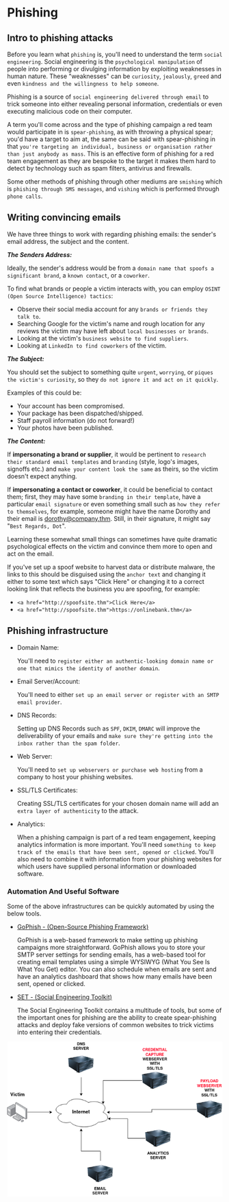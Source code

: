 # Phishing
## Intro to phishing attacks
Before you learn what `phishing` is, you'll need to understand the term `social engineering`. Social engineering is the `psychological manipulation` of people into performing or divulging information by exploiting weaknesses in human nature. These "weaknesses" can be `curiosity`, `jealously`, `greed` and even `kindness and the willingness to help someone`.

Phishing is a source of `social engineering delivered through email` to trick someone into either revealing personal information, credentials or even executing malicious code on their computer.

A term you'll come across and the type of phishing campaign a red team would participate in is `spear-phishing`, as with throwing a physical spear; you'd have a target to aim at, the same can be said with spear-phishing in that `you're targeting an individual, business or organisation rather than just anybody as mass`. This is an effective form of phishing for a red team engagement as they are bespoke to the target it makes them hard to detect by technology such as spam filters, antivirus and firewalls.

Some other methods of phishing through other mediums are `smishing` which is `phishing through SMS messages`, and `vishing` which is performed through `phone calls`.

## Writing convincing emails
We have three things to work with regarding phishing emails: the sender's email address, the subject and the content.

***The Senders Address:***

Ideally, the sender's address would be from a `domain name that spoofs a significant brand`, a `known contact`, or a `coworker`.

To find what brands or people a victim interacts with, you can employ `OSINT (Open Source Intelligence) tactics`:
- Observe their social media account for any `brands or friends they talk to`.
- Searching Google for the victim's name and rough location for any reviews the victim may have left about `local businesses or brands`.
- Looking at the victim's `business website to find suppliers`.
- Looking at `LinkedIn to find coworkers` of the victim.

***The Subject:***

You should set the subject to something quite `urgent`, `worrying`, or `piques the victim's curiosity`, so they `do not ignore it and act on it quickly`.

Examples of this could be:
- Your account has been compromised.
- Your package has been dispatched/shipped.
- Staff payroll information (do not forward!)
- Your photos have been published.

***The Content:***

If **impersonating a brand or supplier**, it would be pertinent to `research their standard email templates` and `branding` (style, logo's images, signoffs etc.) and `make your content look the same` as theirs, so the victim doesn't expect anything.

If **impersonating a contact or coworker**, it could be beneficial to contact them; first, they may have some `branding in their template`, have a particular `email signature` or even something small such as `how they refer to themselves`, for example, someone might have the name Dorothy and their email is dorothy@company.thm.
Still, in their signature, it might say "`Best Regards, Dot`".

Learning these somewhat small things can sometimes have quite dramatic psychological effects on the victim and convince them more to open and act on the email.

If you've set up a spoof website to harvest data or distribute malware, the links to this should be disguised using the `anchor text` and changing it either to some text which says "Click Here" or changing it to a correct looking link that reflects the business you are spoofing, for example:
- `<a href="http://spoofsite.thm">Click Here</a>`
- `<a href="http://spoofsite.thm">https://onlinebank.thm</a>`

## Phishing infrastructure
- Domain Name:

    You'll need to `register either an authentic-looking domain name or one that mimics the identity of another domain`.

- Email Server/Account:

     You'll need to either `set up an email server or register with an SMTP email provider`. 

- DNS Records:

    Setting up DNS Records such as `SPF`, `DKIM`, `DMARC` will improve the deliverability of your emails and `make sure they're getting into the inbox rather than the spam folder`.

- Web Server:

    You'll need to `set up webservers or purchase web hosting` from a company to host your phishing websites.

- SSL/TLS Certificates:

    Creating SSL/TLS certificates for your chosen domain name will add an `extra layer of authenticity` to the attack.

- Analytics:

     When a phishing campaign is part of a red team engagement, keeping analytics information is more important. You'll need `something to keep track of the emails that have been sent, opened or clicked`. You'll also need to combine it with information from your phishing websites for which users have supplied personal information or downloaded software. 

### Automation And Useful Software
Some of the above infrastructures can be quickly automated by using the below tools.

- [GoPhish - (Open-Source Phishing Framework)](https://getgophish.com/)
    
    GoPhish is a web-based framework to make setting up phishing campaigns more straightforward. GoPhish allows you to store your SMTP server settings for sending emails, has a web-based tool for creating email templates using a simple WYSIWYG (What You See Is What You Get) editor. You can also schedule when emails are sent and have an analytics dashboard that shows how many emails have been sent, opened or clicked.

- [SET - (Social Engineering Toolkit)](https://www.trustedsec.com/resources/tools/the-social-engineer-toolkit-set)

    The Social Engineering Toolkit contains a multitude of tools, but some of the important ones for phishing are the ability to create spear-phishing attacks and deploy fake versions of common websites to trick victims into entering their credentials.

![Phishing infrastructure](/Img/Phishing.png)